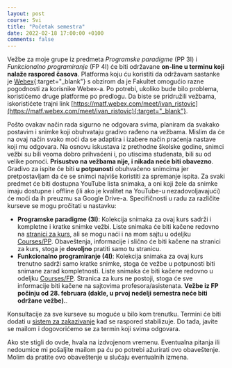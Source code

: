 ```yaml
---
layout: post
course: Svi
title: "Početak semestra"
date: 2022-02-18 17:00:00 +0100
comments: false
---
```


Vežbe za moje grupe iz predmeta _Programske paradigme_ (PP 3I) i _Funkcionalno programiranje_ (FP 4I) će biti održavane **on-line u terminu koji nalaže raspored časova**. Platforma koju ću koristiti da održavam sastanke je [Webex](https://www.webex.com/){:target="_blank"} s obzirom da je Fakultet omogućio razne pogodnosti za korisnike Webex-a. Po potrebi, ukoliko bude bilo problema, koristićemo druge platforme po predlogu. Da biste se pridružili vežbama, iskoristićete trajni link [https://matf.webex.com/meet/ivan_ristovic](https://matf.webex.com/meet/ivan_ristovic){:target="_blank"}. 

Pošto ovakav način rada sigurno ne odgovara svima, planiram da svakako postavim i snimke koji obuhvataju gradivo rađeno na vežbama. Mislim da će na ovaj način svako moći da se adaptira i izabere način praćenja nastave koji mu odgovara. Na osnovu iskustava iz prethodne školske godine, snimci vežbi su bili veoma dobro prihvaćeni i, po utiscima studenata, bili su od velike pomoći. **Prisustvo na vežbama nije, i nikada neće biti obavezno**. Gradivo za ispite će biti **u potpunosti** obuhvaćeno snimcima jer pretpostavljam da će se snimci najviše koristiti za spremanje ispita. Za svaki predmet će biti dostupna YouTube lista snimaka, a oni koji žele da snimke imaju dostupne i offline (ili ako je kvalitet na YouTube-u nezadovoljavajući) će moći da ih preuzmu sa Google Drive-a. Specifičnosti u radu za različite kurseve se mogu pročitati u nastavku:
- **Programske paradigme (3I)**: Kolekcija snimaka za ovaj kurs sadrži i kompletne i kratke snimke vežbi. Liste snimaka će biti kačene redovno na [stranici za kurs](http://www.programskijezici.matf.bg.ac.rs/ProgramskeParadigmeI.html#1_tab), ali se mogu naći i na mom sajtu u odeljku [Courses/PP](/courses/pp). Obaveštenja, informacije i slično će biti kačene na stranici za kurs, stoga je **dovoljno** pratiti samo tu stranicu.
- **Funkcionalno programiranje (4I)**: Kolekcija snimaka za ovaj kurs trenutno sadrži samo kratke snimke, stoga će vežbe u potpunosti biti snimane zarad kompletnosti. Liste snimaka će biti kačene redovno u odeljku [Courses/FP](/courses/fp). Stranica za kurs ne postoji, stoga će sve informacije biti kačene na sajtovima profesora/asistenata. **Vežbe iz FP počinju od 28. februara (dakle, u prvoj nedelji semestra neće biti održane vežbe).**.

Konsultacije za sve kurseve su moguće u bilo kom trenutku. Termini će biti dodati u [sistem za zakazivanje](https://cloud.ristovic.net/index.php/apps/appointments/pub/YR2YqtUXzVk%3D/form) kad se raspored stabilizuje. Do tada, javite se mailom i dogovorićemo se za termin koji svima odgovara.

Ako ste stigli do ovde, hvala na izdvojenom vremenu. Eventualna pitanja ili nedoumice mi pošaljite mailom pa ću po potrebi ažurirati ovo obaveštenje. Molim da pratite ovo obaveštenje u slučaju eventualnih izmena. 
